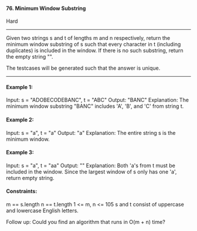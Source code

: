#### 76. Minimum Window Substring
Hard



---
Given two strings s and t of lengths m and n respectively, return the minimum window substring of s such that every character in t (including duplicates) is included in the window. If there is no such substring, return the empty string "".

The testcases will be generated such that the answer is unique.

---

#### Example 1:
Input: s = "ADOBECODEBANC", t = "ABC"
Output: "BANC"
Explanation: The minimum window substring "BANC" includes 'A', 'B', and 'C' from string t.

#### Example 2:
Input: s = "a", t = "a"
Output: "a"
Explanation: The entire string s is the minimum window.

#### Example 3:
Input: s = "a", t = "aa"
Output: ""
Explanation: Both 'a's from t must be included in the window.
Since the largest window of s only has one 'a', return empty string.


#### Constraints:

m == s.length
n == t.length
1 <= m, n <= 105
s and t consist of uppercase and lowercase English letters.


Follow up: Could you find an algorithm that runs in O(m + n) time?
